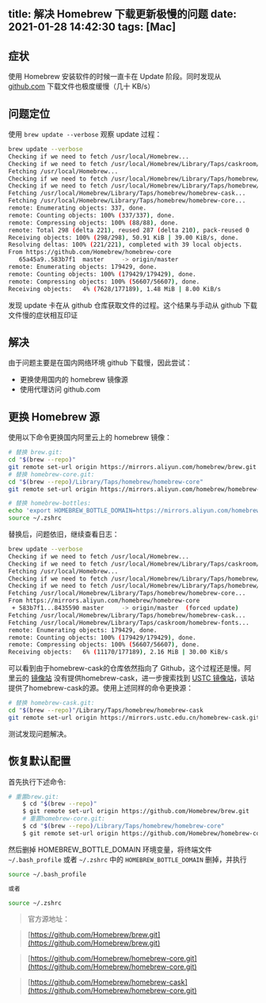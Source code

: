 title: 解决 Homebrew 下载更新极慢的问题
date: 2021-01-28 14:42:30
tags: [Mac]
---

## 症状

使用 Homebrew 安装软件的时候一直卡在 Update 阶段。同时发现从 [github.com](http://github.com/) 下载文件也极度缓慢（几十 KB/s）

## 问题定位

使用 `brew update --verbose` 观察 update 过程：

<!-- more -->
```sh
brew update --verbose
Checking if we need to fetch /usr/local/Homebrew...
Checking if we need to fetch /usr/local/Homebrew/Library/Taps/caskroom/homebrew-fonts...
Fetching /usr/local/Homebrew...
Checking if we need to fetch /usr/local/Homebrew/Library/Taps/homebrew/homebrew-cask...
Checking if we need to fetch /usr/local/Homebrew/Library/Taps/homebrew/homebrew-core...
Fetching /usr/local/Homebrew/Library/Taps/homebrew/homebrew-cask...
Fetching /usr/local/Homebrew/Library/Taps/homebrew/homebrew-core...
remote: Enumerating objects: 337, done.
remote: Counting objects: 100% (337/337), done.
remote: Compressing objects: 100% (88/88), done.
remote: Total 298 (delta 221), reused 287 (delta 210), pack-reused 0
Receiving objects: 100% (298/298), 50.91 KiB | 39.00 KiB/s, done.
Resolving deltas: 100% (221/221), completed with 39 local objects.
From https://github.com/Homebrew/homebrew-core
   65a45a9..583b7f1  master     -> origin/master
remote: Enumerating objects: 179429, done.
remote: Counting objects: 100% (179429/179429), done.
remote: Compressing objects: 100% (56607/56607), done.
Receiving objects:   4% (7628/177189), 1.48 MiB | 8.00 KiB/s
```

发现 update 卡在从 github 仓库获取文件的过程。这个结果与手动从 github 下载文件慢的症状相互印证

## 解决

由于问题主要是在国内网络环境 github 下载慢，因此尝试：

- 更换使用国内的 homebrew 镜像源
- 使用代理访问 github.com

## 更换 Homebrew 源

使用以下命令更换国内阿里云上的 homebrew 镜像：

```sh
# 替换 brew.git:
cd "$(brew --repo)"
git remote set-url origin https://mirrors.aliyun.com/homebrew/brew.git
# 替换 homebrew-core.git:
cd "$(brew --repo)/Library/Taps/homebrew/homebrew-core"
git remote set-url origin https://mirrors.aliyun.com/homebrew/homebrew-core.git

# 替换 homebrew-bottles:
echo 'export HOMEBREW_BOTTLE_DOMAIN=https://mirrors.aliyun.com/homebrew/homebrew-bottles' >> ~/.zshrc
source ~/.zshrc
```

替换后，问题依旧，继续查看日志：

```sh
brew update --verbose
Checking if we need to fetch /usr/local/Homebrew...
Checking if we need to fetch /usr/local/Homebrew/Library/Taps/caskroom/homebrew-fonts...
Fetching /usr/local/Homebrew...
Checking if we need to fetch /usr/local/Homebrew/Library/Taps/homebrew/homebrew-cask...
Checking if we need to fetch /usr/local/Homebrew/Library/Taps/homebrew/homebrew-core...
Fetching /usr/local/Homebrew/Library/Taps/homebrew/homebrew-core...
From https://mirrors.aliyun.com/homebrew/homebrew-core
 + 583b7f1...8435590 master     -> origin/master  (forced update)
Fetching /usr/local/Homebrew/Library/Taps/homebrew/homebrew-cask...
Fetching /usr/local/Homebrew/Library/Taps/caskroom/homebrew-fonts...
remote: Enumerating objects: 179429, done.
remote: Counting objects: 100% (179429/179429), done.
remote: Compressing objects: 100% (56607/56607), done.
Receiving objects:   6% (11170/177189), 2.16 MiB | 30.00 KiB/s
```

可以看到由于homebrew-cask的仓库依然指向了 Github，这个过程还是慢。阿里云的 [镜像站](https://developer.aliyun.com/mirror/) 没有提供homebrew-cask，进一步搜索找到 [USTC 镜像站](http://mirrors.ustc.edu.cn/)，该站提供了homebrew-cask的源。使用上述同样的命令更换源：

```sh
# 替换 homebrew-cask.git:
cd "$(brew --repo)"/Library/Taps/homebrew/homebrew-cask
git remote set-url origin https://mirrors.ustc.edu.cn/homebrew-cask.git
```

测试发现问题解决。

## 恢复默认配置

首先执行下述命令:

```sh
# 重置brew.git:
	$ cd "$(brew --repo)"
	$ git remote set-url origin https://github.com/Homebrew/brew.git
	# 重置homebrew-core.git:
	$ cd "$(brew --repo)/Library/Taps/homebrew/homebrew-core"
	$ git remote set-url origin https://github.com/Homebrew/homebrew-core.git
```

然后删掉 HOMEBREW_BOTTLE_DOMAIN 环境变量，将终端文件 `~/.bash_profile` 或者 `~/.zshrc` 中的 `HOMEBREW_BOTTLE_DOMAIN` 删掉，并执行

```sh
source ~/.bash_profile

或者

source ~/.zshrc
```
 

>官方源地址： 

>[https://github.com/Homebrew/brew.git](https://github.com/Homebrew/brew.git)

>[https://github.com/Homebrew/homebrew-core.git](https://github.com/Homebrew/homebrew-core.git)

>[https://github.com/Homebrew/homebrew-cask](https://github.com/Homebrew/homebrew-core.git)
